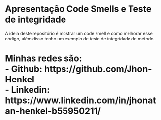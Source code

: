 # Apresentação Code Smells e Teste de integridade

A ideia deste repositório é mostrar um code smell e como melhorar esse 
código, além disso tenho um exemplo de teste de integridade de método.

<h1>
Minhas redes são: <br>
- Github: https://github.com/Jhon-Henkel <br>
- Linkedin: https://www.linkedin.com/in/jhonatan-henkel-b55950211/
</h1>